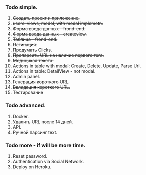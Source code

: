 ### Todo simple.
1.  ~~Создать проект и приложение.~~
2.  ~~users: views, model, with modal implemetn.~~
3.  ~~Форма ввода данных - frond-end.~~
4.  ~~Форма ввода данных - createview.~~
5.  ~~Таблица - frond-end.~~
6.  ~~Пагинация.~~
7.  Продумать Clicks.
8.  ~~Пропарсить URL на наличие первого тега.~~
9.  ~~Модицикая текста.~~
10. Actions in table with modal: Create, Delete, Update, Parse Url.
11. Actions in table: DetailView - not modal.
12. Admin panel.
13. ~~Генерация короткого URL.~~
14. ~~Валидация короткого URL.~~
15. Тестирование


### Todo advanced.
1.  Docker.
2.  Удалить URL после 14 дней.
3.  API.
4.  Ручной парсинг text.


### Todo more - if will be more time.
1.  Reset password.
2.  Authentication via Social Network.
3.  Deploy on Heroku.